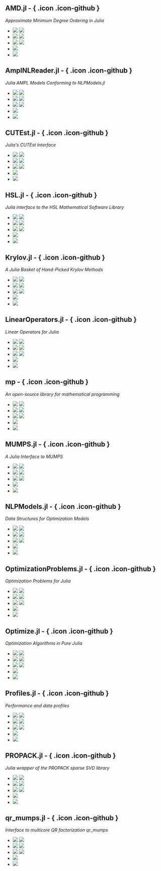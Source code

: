 ## AMD.jl - [](https://github.com/JuliaSmoothOptimizers/AMD.jl){ .icon .icon-github }

*Approximate Minimum Degree Ordering in Julia*

- [![](https://img.shields.io/travis/JuliaSmoothOptimizers/AMD.jl/develop.svg?style=flat&label=Travis_develop)](https://travis-ci.org/JuliaSmoothOptimizers/AMD.jl) [![](https://img.shields.io/travis/JuliaSmoothOptimizers/AMD.jl/master.svg?style=flat&label=Travis_master)](https://travis-ci.org/JuliaSmoothOptimizers/AMD.jl) 
- [![](https://img.shields.io/appveyor/ci/dpo/amd-jl/develop.svg?style=flat&label=Appveyor_develop)](https://ci.appveyor.com/project/dpo/amd-jl/branch/develop) [![](https://img.shields.io/appveyor/ci/dpo/amd-jl/master.svg?style=flat&label=Appveyor_master)](https://ci.appveyor.com/project/dpo/amd-jl/branch/master) 
- [![](https://img.shields.io/coveralls/JuliaSmoothOptimizers/AMD.jl/develop.svg?style=flat&label=Coveralls_develop)](https://coveralls.io/github/JuliaSmoothOptimizers/AMD.jl?branch=develop) [![](https://img.shields.io/coveralls/JuliaSmoothOptimizers/AMD.jl/master.svg?style=flat&label=Coveralls_master)](https://coveralls.io/github/JuliaSmoothOptimizers/AMD.jl?branch=master) 
 - [![](https://img.shields.io/badge/docs-latest-ff5722.svg?style=flat&label=docs)](https://JuliaSmoothOptimizers.github.io/AMD.jl/latest)
 - [![](https://img.shields.io/gitter/room/JuliaSmoothOptimizers/AMD.jl.svg?style=flat&label=)](https://gitter.im/JuliaSmoothOptimizers/AMD.jl)

## AmplNLReader.jl - [](https://github.com/JuliaSmoothOptimizers/AmplNLReader.jl){ .icon .icon-github }

_Julia AMPL Models Conforming to NLPModels.jl_

- [![](https://img.shields.io/travis/JuliaSmoothOptimizers/AmplNLReader.jl/develop.svg?style=flat&label=Travis_develop)](https://travis-ci.org/JuliaSmoothOptimizers/AmplNLReader.jl) [![](https://img.shields.io/travis/JuliaSmoothOptimizers/AmplNLReader.jl/master.svg?style=flat&label=Travis_master)](https://travis-ci.org/JuliaSmoothOptimizers/AmplNLReader.jl) 
- [![](https://img.shields.io/appveyor/ci/dpo/amplnlreader-jl/develop.svg?style=flat&label=Appveyor_develop)](https://ci.appveyor.com/project/dpo/amplnlreader-jl/branch/develop) [![](https://img.shields.io/appveyor/ci/dpo/amplnlreader-jl/master.svg?style=flat&label=Appveyor_master)](https://ci.appveyor.com/project/dpo/amplnlreader-jl/branch/master) 
- [![](https://img.shields.io/coveralls/JuliaSmoothOptimizers/AmplNLReader.jl/develop.svg?style=flat&label=Coveralls_develop)](https://coveralls.io/github/JuliaSmoothOptimizers/AmplNLReader.jl?branch=develop) [![](https://img.shields.io/coveralls/JuliaSmoothOptimizers/AmplNLReader.jl/master.svg?style=flat&label=Coveralls_master)](https://coveralls.io/github/JuliaSmoothOptimizers/AmplNLReader.jl?branch=master) 
 - [![](https://img.shields.io/badge/docs-latest-ff5722.svg?style=flat&label=docs)](https://JuliaSmoothOptimizers.github.io/AmplNLReader.jl/latest)
 - [![](https://img.shields.io/gitter/room/JuliaSmoothOptimizers/AmplNLReader.jl.svg?style=flat&label=)](https://gitter.im/JuliaSmoothOptimizers/AmplNLReader.jl)

## CUTEst.jl - [](https://github.com/JuliaSmoothOptimizers/CUTEst.jl){ .icon .icon-github }

_Julia's CUTEst Interface_

- [![](https://img.shields.io/travis/JuliaSmoothOptimizers/CUTEst.jl/develop.svg?style=flat&label=Travis_develop)](https://travis-ci.org/JuliaSmoothOptimizers/CUTEst.jl) [![](https://img.shields.io/travis/JuliaSmoothOptimizers/CUTEst.jl/master.svg?style=flat&label=Travis_master)](https://travis-ci.org/JuliaSmoothOptimizers/CUTEst.jl) 
- [![](https://img.shields.io/appveyor/ci/dpo/cutest-jl/develop.svg?style=flat&label=Appveyor_develop)](https://ci.appveyor.com/project/dpo/cutest-jl/branch/develop) [![](https://img.shields.io/appveyor/ci/dpo/cutest-jl/master.svg?style=flat&label=Appveyor_master)](https://ci.appveyor.com/project/dpo/cutest-jl/branch/master) 
- [![](https://img.shields.io/coveralls/JuliaSmoothOptimizers/CUTEst.jl/develop.svg?style=flat&label=Coveralls_develop)](https://coveralls.io/github/JuliaSmoothOptimizers/CUTEst.jl?branch=develop) [![](https://img.shields.io/coveralls/JuliaSmoothOptimizers/CUTEst.jl/master.svg?style=flat&label=Coveralls_master)](https://coveralls.io/github/JuliaSmoothOptimizers/CUTEst.jl?branch=master) 
 - [![](https://img.shields.io/badge/docs-latest-ff5722.svg?style=flat&label=docs)](https://JuliaSmoothOptimizers.github.io/CUTEst.jl/latest)
 - [![](https://img.shields.io/gitter/room/JuliaSmoothOptimizers/CUTEst.jl.svg?style=flat&label=)](https://gitter.im/JuliaSmoothOptimizers/CUTEst.jl)

## HSL.jl - [](https://github.com/JuliaSmoothOptimizers/HSL.jl){ .icon .icon-github }

_Julia interface to the HSL Mathematical Software Library_

- [![](https://img.shields.io/travis/JuliaSmoothOptimizers/HSL.jl/develop.svg?style=flat&label=Travis_develop)](https://travis-ci.org/JuliaSmoothOptimizers/HSL.jl) [![](https://img.shields.io/travis/JuliaSmoothOptimizers/HSL.jl/master.svg?style=flat&label=Travis_master)](https://travis-ci.org/JuliaSmoothOptimizers/HSL.jl) 
- [![](https://img.shields.io/appveyor/ci/dpo/hsl-jl/develop.svg?style=flat&label=Appveyor_develop)](https://ci.appveyor.com/project/dpo/hsl-jl/branch/develop) [![](https://img.shields.io/appveyor/ci/dpo/hsl-jl/master.svg?style=flat&label=Appveyor_master)](https://ci.appveyor.com/project/dpo/hsl-jl/branch/master) 
- [![](https://img.shields.io/coveralls/JuliaSmoothOptimizers/HSL.jl/develop.svg?style=flat&label=Coveralls_develop)](https://coveralls.io/github/JuliaSmoothOptimizers/HSL.jl?branch=develop) [![](https://img.shields.io/coveralls/JuliaSmoothOptimizers/HSL.jl/master.svg?style=flat&label=Coveralls_master)](https://coveralls.io/github/JuliaSmoothOptimizers/HSL.jl?branch=master) 
 - [![](https://img.shields.io/badge/docs-latest-ff5722.svg?style=flat&label=docs)](https://JuliaSmoothOptimizers.github.io/HSL.jl/latest)
 - [![](https://img.shields.io/gitter/room/JuliaSmoothOptimizers/HSL.jl.svg?style=flat&label=)](https://gitter.im/JuliaSmoothOptimizers/HSL.jl)

## Krylov.jl - [](https://github.com/JuliaSmoothOptimizers/Krylov.jl){ .icon .icon-github }

_A Julia Basket of Hand-Picked Krylov Methods_

- [![](https://img.shields.io/travis/JuliaSmoothOptimizers/Krylov.jl/develop.svg?style=flat&label=Travis_develop)](https://travis-ci.org/JuliaSmoothOptimizers/Krylov.jl) [![](https://img.shields.io/travis/JuliaSmoothOptimizers/Krylov.jl/master.svg?style=flat&label=Travis_master)](https://travis-ci.org/JuliaSmoothOptimizers/Krylov.jl) 
- [![](https://img.shields.io/appveyor/ci/dpo/krylov-jl/develop.svg?style=flat&label=Appveyor_develop)](https://ci.appveyor.com/project/dpo/krylov-jl/branch/develop) [![](https://img.shields.io/appveyor/ci/dpo/krylov-jl/master.svg?style=flat&label=Appveyor_master)](https://ci.appveyor.com/project/dpo/krylov-jl/branch/master) 
- [![](https://img.shields.io/coveralls/JuliaSmoothOptimizers/Krylov.jl/develop.svg?style=flat&label=Coveralls_develop)](https://coveralls.io/github/JuliaSmoothOptimizers/Krylov.jl?branch=develop) [![](https://img.shields.io/coveralls/JuliaSmoothOptimizers/Krylov.jl/master.svg?style=flat&label=Coveralls_master)](https://coveralls.io/github/JuliaSmoothOptimizers/Krylov.jl?branch=master) 
 - [![](https://img.shields.io/badge/docs-latest-ff5722.svg?style=flat&label=docs)](https://JuliaSmoothOptimizers.github.io/Krylov.jl/latest)
 - [![](https://img.shields.io/gitter/room/JuliaSmoothOptimizers/Krylov.jl.svg?style=flat&label=)](https://gitter.im/JuliaSmoothOptimizers/Krylov.jl)

## LinearOperators.jl - [](https://github.com/JuliaSmoothOptimizers/LinearOperators.jl){ .icon .icon-github }

_Linear Operators for Julia_

- [![](https://img.shields.io/travis/JuliaSmoothOptimizers/LinearOperators.jl/develop.svg?style=flat&label=Travis_develop)](https://travis-ci.org/JuliaSmoothOptimizers/LinearOperators.jl) [![](https://img.shields.io/travis/JuliaSmoothOptimizers/LinearOperators.jl/master.svg?style=flat&label=Travis_master)](https://travis-ci.org/JuliaSmoothOptimizers/LinearOperators.jl) 
- [![](https://img.shields.io/appveyor/ci/dpo/linearoperators-jl/develop.svg?style=flat&label=Appveyor_develop)](https://ci.appveyor.com/project/dpo/linearoperators-jl/branch/develop) [![](https://img.shields.io/appveyor/ci/dpo/linearoperators-jl/master.svg?style=flat&label=Appveyor_master)](https://ci.appveyor.com/project/dpo/linearoperators-jl/branch/master) 
- [![](https://img.shields.io/coveralls/JuliaSmoothOptimizers/LinearOperators.jl/develop.svg?style=flat&label=Coveralls_develop)](https://coveralls.io/github/JuliaSmoothOptimizers/LinearOperators.jl?branch=develop) [![](https://img.shields.io/coveralls/JuliaSmoothOptimizers/LinearOperators.jl/master.svg?style=flat&label=Coveralls_master)](https://coveralls.io/github/JuliaSmoothOptimizers/LinearOperators.jl?branch=master) 
 - [![](https://img.shields.io/badge/docs-latest-ff5722.svg?style=flat&label=docs)](https://JuliaSmoothOptimizers.github.io/LinearOperators.jl/latest)
 - [![](https://img.shields.io/gitter/room/JuliaSmoothOptimizers/LinearOperators.jl.svg?style=flat&label=)](https://gitter.im/JuliaSmoothOptimizers/LinearOperators.jl)

## mp - [](https://github.com/JuliaSmoothOptimizers/mp){ .icon .icon-github }

_An open-source library for mathematical programming_

- [![](https://img.shields.io/travis/JuliaSmoothOptimizers/mp/develop.svg?style=flat&label=Travis_develop)](https://travis-ci.org/JuliaSmoothOptimizers/mp) [![](https://img.shields.io/travis/JuliaSmoothOptimizers/mp/master.svg?style=flat&label=Travis_master)](https://travis-ci.org/JuliaSmoothOptimizers/mp) 
- [![](https://img.shields.io/appveyor/ci/dpo/mp/develop.svg?style=flat&label=Appveyor_develop)](https://ci.appveyor.com/project/dpo/mp/branch/develop) [![](https://img.shields.io/appveyor/ci/dpo/mp/master.svg?style=flat&label=Appveyor_master)](https://ci.appveyor.com/project/dpo/mp/branch/master) 
- [![](https://img.shields.io/coveralls/JuliaSmoothOptimizers/mp/develop.svg?style=flat&label=Coveralls_develop)](https://coveralls.io/github/JuliaSmoothOptimizers/mp?branch=develop) [![](https://img.shields.io/coveralls/JuliaSmoothOptimizers/mp/master.svg?style=flat&label=Coveralls_master)](https://coveralls.io/github/JuliaSmoothOptimizers/mp?branch=master) 
 - [![](https://img.shields.io/badge/docs-latest-ff5722.svg?style=flat&label=docs)](https://JuliaSmoothOptimizers.github.io/mp/latest)
 - [![](https://img.shields.io/gitter/room/JuliaSmoothOptimizers/mp.svg?style=flat&label=)](https://gitter.im/JuliaSmoothOptimizers/mp)

## MUMPS.jl - [](https://github.com/JuliaSmoothOptimizers/MUMPS.jl){ .icon .icon-github }

_A Julia Interface to MUMPS_

- [![](https://img.shields.io/travis/JuliaSmoothOptimizers/MUMPS.jl/develop.svg?style=flat&label=Travis_develop)](https://travis-ci.org/JuliaSmoothOptimizers/MUMPS.jl) [![](https://img.shields.io/travis/JuliaSmoothOptimizers/MUMPS.jl/master.svg?style=flat&label=Travis_master)](https://travis-ci.org/JuliaSmoothOptimizers/MUMPS.jl) 
- [![](https://img.shields.io/appveyor/ci/dpo/mumps-jl/develop.svg?style=flat&label=Appveyor_develop)](https://ci.appveyor.com/project/dpo/mumps-jl/branch/develop) [![](https://img.shields.io/appveyor/ci/dpo/mumps-jl/master.svg?style=flat&label=Appveyor_master)](https://ci.appveyor.com/project/dpo/mumps-jl/branch/master) 
- [![](https://img.shields.io/coveralls/JuliaSmoothOptimizers/MUMPS.jl/develop.svg?style=flat&label=Coveralls_develop)](https://coveralls.io/github/JuliaSmoothOptimizers/MUMPS.jl?branch=develop) [![](https://img.shields.io/coveralls/JuliaSmoothOptimizers/MUMPS.jl/master.svg?style=flat&label=Coveralls_master)](https://coveralls.io/github/JuliaSmoothOptimizers/MUMPS.jl?branch=master) 
 - [![](https://img.shields.io/badge/docs-latest-ff5722.svg?style=flat&label=docs)](https://JuliaSmoothOptimizers.github.io/MUMPS.jl/latest)
 - [![](https://img.shields.io/gitter/room/JuliaSmoothOptimizers/MUMPS.jl.svg?style=flat&label=)](https://gitter.im/JuliaSmoothOptimizers/MUMPS.jl)

## NLPModels.jl - [](https://github.com/JuliaSmoothOptimizers/NLPModels.jl){ .icon .icon-github }

_Data Structures for Optimization Models_

- [![](https://img.shields.io/travis/JuliaSmoothOptimizers/NLPModels.jl/develop.svg?style=flat&label=Travis_develop)](https://travis-ci.org/JuliaSmoothOptimizers/NLPModels.jl) [![](https://img.shields.io/travis/JuliaSmoothOptimizers/NLPModels.jl/master.svg?style=flat&label=Travis_master)](https://travis-ci.org/JuliaSmoothOptimizers/NLPModels.jl) 
- [![](https://img.shields.io/appveyor/ci/dpo/nlpmodels-jl/develop.svg?style=flat&label=Appveyor_develop)](https://ci.appveyor.com/project/dpo/nlpmodels-jl/branch/develop) [![](https://img.shields.io/appveyor/ci/dpo/nlpmodels-jl/master.svg?style=flat&label=Appveyor_master)](https://ci.appveyor.com/project/dpo/nlpmodels-jl/branch/master) 
- [![](https://img.shields.io/coveralls/JuliaSmoothOptimizers/NLPModels.jl/develop.svg?style=flat&label=Coveralls_develop)](https://coveralls.io/github/JuliaSmoothOptimizers/NLPModels.jl?branch=develop) [![](https://img.shields.io/coveralls/JuliaSmoothOptimizers/NLPModels.jl/master.svg?style=flat&label=Coveralls_master)](https://coveralls.io/github/JuliaSmoothOptimizers/NLPModels.jl?branch=master) 
 - [![](https://img.shields.io/badge/docs-latest-ff5722.svg?style=flat&label=docs)](https://JuliaSmoothOptimizers.github.io/NLPModels.jl/latest)
 - [![](https://img.shields.io/gitter/room/JuliaSmoothOptimizers/NLPModels.jl.svg?style=flat&label=)](https://gitter.im/JuliaSmoothOptimizers/NLPModels.jl)

## OptimizationProblems.jl - [](https://github.com/JuliaSmoothOptimizers/OptimizationProblems.jl){ .icon .icon-github }

_Optimization Problems for Julia_

- [![](https://img.shields.io/travis/JuliaSmoothOptimizers/OptimizationProblems.jl/develop.svg?style=flat&label=Travis_develop)](https://travis-ci.org/JuliaSmoothOptimizers/OptimizationProblems.jl) [![](https://img.shields.io/travis/JuliaSmoothOptimizers/OptimizationProblems.jl/master.svg?style=flat&label=Travis_master)](https://travis-ci.org/JuliaSmoothOptimizers/OptimizationProblems.jl) 
- [![](https://img.shields.io/appveyor/ci/dpo/optimizationproblems-jl/develop.svg?style=flat&label=Appveyor_develop)](https://ci.appveyor.com/project/dpo/optimizationproblems-jl/branch/develop) [![](https://img.shields.io/appveyor/ci/dpo/optimizationproblems-jl/master.svg?style=flat&label=Appveyor_master)](https://ci.appveyor.com/project/dpo/optimizationproblems-jl/branch/master) 
- [![](https://img.shields.io/coveralls/JuliaSmoothOptimizers/OptimizationProblems.jl/develop.svg?style=flat&label=Coveralls_develop)](https://coveralls.io/github/JuliaSmoothOptimizers/OptimizationProblems.jl?branch=develop) [![](https://img.shields.io/coveralls/JuliaSmoothOptimizers/OptimizationProblems.jl/master.svg?style=flat&label=Coveralls_master)](https://coveralls.io/github/JuliaSmoothOptimizers/OptimizationProblems.jl?branch=master) 
 - [![](https://img.shields.io/badge/docs-latest-ff5722.svg?style=flat&label=docs)](https://JuliaSmoothOptimizers.github.io/OptimizationProblems.jl/latest)
 - [![](https://img.shields.io/gitter/room/JuliaSmoothOptimizers/OptimizationProblems.jl.svg?style=flat&label=)](https://gitter.im/JuliaSmoothOptimizers/OptimizationProblems.jl)

## Optimize.jl - [](https://github.com/JuliaSmoothOptimizers/Optimize.jl){ .icon .icon-github }

_Optimization Algorithms in Pure Julia_

- [![](https://img.shields.io/travis/JuliaSmoothOptimizers/Optimize.jl/develop.svg?style=flat&label=Travis_develop)](https://travis-ci.org/JuliaSmoothOptimizers/Optimize.jl) [![](https://img.shields.io/travis/JuliaSmoothOptimizers/Optimize.jl/master.svg?style=flat&label=Travis_master)](https://travis-ci.org/JuliaSmoothOptimizers/Optimize.jl) 
- [![](https://img.shields.io/appveyor/ci/dpo/optimize-jl/develop.svg?style=flat&label=Appveyor_develop)](https://ci.appveyor.com/project/dpo/optimize-jl/branch/develop) [![](https://img.shields.io/appveyor/ci/dpo/optimize-jl/master.svg?style=flat&label=Appveyor_master)](https://ci.appveyor.com/project/dpo/optimize-jl/branch/master) 
- [![](https://img.shields.io/coveralls/JuliaSmoothOptimizers/Optimize.jl/develop.svg?style=flat&label=Coveralls_develop)](https://coveralls.io/github/JuliaSmoothOptimizers/Optimize.jl?branch=develop) [![](https://img.shields.io/coveralls/JuliaSmoothOptimizers/Optimize.jl/master.svg?style=flat&label=Coveralls_master)](https://coveralls.io/github/JuliaSmoothOptimizers/Optimize.jl?branch=master) 
 - [![](https://img.shields.io/badge/docs-latest-ff5722.svg?style=flat&label=docs)](https://JuliaSmoothOptimizers.github.io/Optimize.jl/latest)
 - [![](https://img.shields.io/gitter/room/JuliaSmoothOptimizers/Optimize.jl.svg?style=flat&label=)](https://gitter.im/JuliaSmoothOptimizers/Optimize.jl)

## Profiles.jl - [](https://github.com/JuliaSmoothOptimizers/Profiles.jl){ .icon .icon-github }

_Performance and data profiles_

- [![](https://img.shields.io/travis/JuliaSmoothOptimizers/Profiles.jl/develop.svg?style=flat&label=Travis_develop)](https://travis-ci.org/JuliaSmoothOptimizers/Profiles.jl) [![](https://img.shields.io/travis/JuliaSmoothOptimizers/Profiles.jl/master.svg?style=flat&label=Travis_master)](https://travis-ci.org/JuliaSmoothOptimizers/Profiles.jl) 
- [![](https://img.shields.io/appveyor/ci/dpo/profiles-jl/develop.svg?style=flat&label=Appveyor_develop)](https://ci.appveyor.com/project/dpo/profiles-jl/branch/develop) [![](https://img.shields.io/appveyor/ci/dpo/profiles-jl/master.svg?style=flat&label=Appveyor_master)](https://ci.appveyor.com/project/dpo/profiles-jl/branch/master) 
- [![](https://img.shields.io/coveralls/JuliaSmoothOptimizers/Profiles.jl/develop.svg?style=flat&label=Coveralls_develop)](https://coveralls.io/github/JuliaSmoothOptimizers/Profiles.jl?branch=develop) [![](https://img.shields.io/coveralls/JuliaSmoothOptimizers/Profiles.jl/master.svg?style=flat&label=Coveralls_master)](https://coveralls.io/github/JuliaSmoothOptimizers/Profiles.jl?branch=master) 
 - [![](https://img.shields.io/badge/docs-latest-ff5722.svg?style=flat&label=docs)](https://JuliaSmoothOptimizers.github.io/Profiles.jl/latest)
 - [![](https://img.shields.io/gitter/room/JuliaSmoothOptimizers/Profiles.jl.svg?style=flat&label=)](https://gitter.im/JuliaSmoothOptimizers/Profiles.jl)

## PROPACK.jl - [](https://github.com/JuliaSmoothOptimizers/PROPACK.jl){ .icon .icon-github }

_Julia wrapper of the PROPACK sparse SVD library_

- [![](https://img.shields.io/travis/JuliaSmoothOptimizers/PROPACK.jl/develop.svg?style=flat&label=Travis_develop)](https://travis-ci.org/JuliaSmoothOptimizers/PROPACK.jl) [![](https://img.shields.io/travis/JuliaSmoothOptimizers/PROPACK.jl/master.svg?style=flat&label=Travis_master)](https://travis-ci.org/JuliaSmoothOptimizers/PROPACK.jl) 
- [![](https://img.shields.io/appveyor/ci/dpo/propack-jl/develop.svg?style=flat&label=Appveyor_develop)](https://ci.appveyor.com/project/dpo/propack-jl/branch/develop) [![](https://img.shields.io/appveyor/ci/dpo/propack-jl/master.svg?style=flat&label=Appveyor_master)](https://ci.appveyor.com/project/dpo/propack-jl/branch/master) 
- [![](https://img.shields.io/coveralls/JuliaSmoothOptimizers/PROPACK.jl/develop.svg?style=flat&label=Coveralls_develop)](https://coveralls.io/github/JuliaSmoothOptimizers/PROPACK.jl?branch=develop) [![](https://img.shields.io/coveralls/JuliaSmoothOptimizers/PROPACK.jl/master.svg?style=flat&label=Coveralls_master)](https://coveralls.io/github/JuliaSmoothOptimizers/PROPACK.jl?branch=master) 
 - [![](https://img.shields.io/badge/docs-latest-ff5722.svg?style=flat&label=docs)](https://JuliaSmoothOptimizers.github.io/PROPACK.jl/latest)
 - [![](https://img.shields.io/gitter/room/JuliaSmoothOptimizers/PROPACK.jl.svg?style=flat&label=)](https://gitter.im/JuliaSmoothOptimizers/PROPACK.jl)

## qr_mumps.jl - [](https://github.com/JuliaSmoothOptimizers/qr_mumps.jl){ .icon .icon-github }

_Interface to multicore QR factorization qr_mumps_

- [![](https://img.shields.io/travis/JuliaSmoothOptimizers/qr_mumps.jl/develop.svg?style=flat&label=Travis_develop)](https://travis-ci.org/JuliaSmoothOptimizers/qr_mumps.jl) [![](https://img.shields.io/travis/JuliaSmoothOptimizers/qr_mumps.jl/master.svg?style=flat&label=Travis_master)](https://travis-ci.org/JuliaSmoothOptimizers/qr_mumps.jl) 
- [![](https://img.shields.io/appveyor/ci/dpo/qr_mumps-jl/develop.svg?style=flat&label=Appveyor_develop)](https://ci.appveyor.com/project/dpo/qr_mumps-jl/branch/develop) [![](https://img.shields.io/appveyor/ci/dpo/qr_mumps-jl/master.svg?style=flat&label=Appveyor_master)](https://ci.appveyor.com/project/dpo/qr_mumps-jl/branch/master) 
- [![](https://img.shields.io/coveralls/JuliaSmoothOptimizers/qr_mumps.jl/develop.svg?style=flat&label=Coveralls_develop)](https://coveralls.io/github/JuliaSmoothOptimizers/qr_mumps.jl?branch=develop) [![](https://img.shields.io/coveralls/JuliaSmoothOptimizers/qr_mumps.jl/master.svg?style=flat&label=Coveralls_master)](https://coveralls.io/github/JuliaSmoothOptimizers/qr_mumps.jl?branch=master) 
 - [![](https://img.shields.io/badge/docs-latest-ff5722.svg?style=flat&label=docs)](https://JuliaSmoothOptimizers.github.io/qr_mumps.jl/latest)
 - [![](https://img.shields.io/gitter/room/JuliaSmoothOptimizers/qr_mumps.jl.svg?style=flat&label=)](https://gitter.im/JuliaSmoothOptimizers/qr_mumps.jl)

